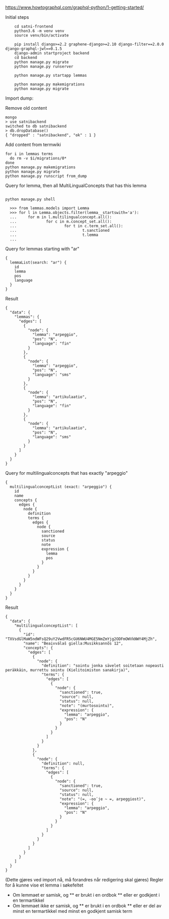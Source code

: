 https://www.howtographql.com/graphql-python/1-getting-started/

Initial steps

```
    cd satni-frontend
    python3.6 -m venv venv
    source venv/bin/activate

    pip install django>=2.2 graphene-django>=2.10 django-filter==2.0.0 django-graphql-jwt==0.1.5
    django-admin startproject backend
    cd backend
    python manage.py migrate
    python manage.py runserver

    python manage.py startapp lemmas

    python manage.py makemigrations
    python manage.py migrate
```

Import dump:

Remove old content

```
mongo
> use satnibackend
switched to db satnibackend
> db.dropDatabase()
{ "dropped" : "satnibackend", "ok" : 1 }
```

Add content from termwiki

```
for i in lemmas terms
  do rm -v $i/migrations/0*
done
python manage.py makemigrations
python manage.py migrate
python manage.py runscript from_dump
```

Query for lemma, then all MultiLingualConcepts that has this lemma

```

python manage.py shell

  >>> from lemmas.models import Lemma
  >>> for l in Lemma.objects.filter(lemma__startswith='a'):
  ...     for m in l.multilingualconcept.all():
  ...             for c in m.concept_set.all():
  ...                     for t in c.term_set.all():
  ...                             t.sanctioned
  ...                             t.lemma
  ...
```

Query for lemmas starting with "ar"

```
{
  lemmaList(search: "ar") {
    id
    lemma
    pos
    language
  }
}
```

Result

```
{
  "data": {
    "lemmas": {
      "edges": [
        {
          "node": {
            "lemma": "arpeggio",
            "pos": "N",
            "language": "fin"
          }
        },
        {
          "node": {
            "lemma": "arpeggio",
            "pos": "N",
            "language": "sms"
          }
        },
        {
          "node": {
            "lemma": "artikulaatio",
            "pos": "N",
            "language": "fin"
          }
        },
        {
          "node": {
            "lemma": "artikulaatio",
            "pos": "N",
            "language": "sms"
          }
        }
      ]
    }
  }
}
```

Query for multilingualconcepts that has exactly "arpeggio"

```
{
  multilingualconceptList (exact: "arpeggio") {
    id
    name
    concepts {
      edges {
        node {
          definition
          terms {
            edges {
              node {
                sanctioned
                source
                status
                note
                expression {
                  lemma
                  pos
                }
              }
            }
          }
        }
      }
    }
  }
}
```

Result

```
{
  "data": {
    "multilingualconceptList": [
      {
        "id": "TXVsdGlMaW5ndWFsQ29uY2VwdFR5cGU6NWU4MGE5NmZmYjg2ODFmOWVkNWY4MjZh",
        "name": "Beaivválaš giella:Musikksannõs 12",
        "concepts": {
          "edges": [
            {
              "node": {
                "definition": "sointu jonka sävelet soitetaan nopeasti peräkkäin, murrettu sointu (Kielitoimiston sanakirja)",
                "terms": {
                  "edges": [
                    {
                      "node": {
                        "sanctioned": true,
                        "source": null,
                        "status": null,
                        "note": "(murtosointu)",
                        "expression": {
                          "lemma": "arpeggio",
                          "pos": "N"
                        }
                      }
                    }
                  ]
                }
              }
            },
            {
              "node": {
                "definition": null,
                "terms": {
                  "edges": [
                    {
                      "node": {
                        "sanctioned": true,
                        "source": null,
                        "status": null,
                        "note": "(=, -ooʹje ~ =, arpeggiost)",
                        "expression": {
                          "lemma": "arpeggio",
                          "pos": "N"
                        }
                      }
                    }
                  ]
                }
              }
            }
          ]
        }
      }
    ]
  }
}
```

(Dette gjøres ved import nå, må forandres når redigering skal gjøres)
Regler for å kunne vise et lemma i søkefeltet
* Om lemmaet er samisk, og
** er brukt i en ordbok
** eller er godkjent i en termartikkel
* Om lemmaet ikke er samisk, og
** er brukt i en ordbok
** eller er del av minst en termartikkel med minst en godkjent samisk term
